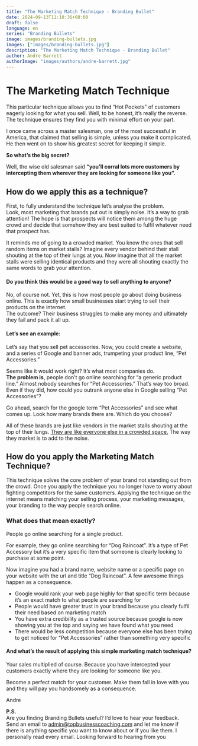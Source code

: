 ```yaml
---
title: "The Marketing Match Technique - Branding Bullet"
date: 2024-09-13T11:10:36+08:00
draft: false
language: en
series: "Branding Bullets"
image: images/branding-bullets.jpg
images: ["images/branding-bullets.jpg"]
description: "The Marketing Match Technique - Branding Bullet"
author: Andre Barrett
authorImage: "images/authors/andre-barrett.jpg"
---
```


# The Marketing Match Technique
This particular technique allows you to find “Hot Pockets” of customers eagerly looking for what you sell. Well, to be honest, it’s really the reverse. The technique ensures they find you with minimal effort on your part.

I once came across a master salesman, one of the most successful in America, that claimed that selling is simple, unless you make it complicated. He then went on to show his greatest secret for keeping it simple.   

**So what’s the big secret?**

Well, the wise old salesman said **“you’ll corral lots more customers by intercepting them wherever they are looking for someone like you”.**

## How do we apply this as a technique?
First, to fully understand the technique let’s analyse the problem.   
Look, most marketing that brands put out is simply noise. It’s a way to grab attention! The hope is that prospects will notice them among the huge crowd and decide that somehow they are best suited to fulfil whatever need that prospect has.

It reminds me of going to a crowded market. You know the ones that sell random items on market stalls? Imagine every vendor behind their stall shouting at the top of their lungs at you. Now imagine that all the market stalls were selling identical products and they were all shouting exactly the same words to grab your attention.

#### Do you think this would be a good way to sell anything to anyone?   
No, of course not. Yet, this is how most people go about doing business online. This is exactly how small businesses start trying to sell their products on the internet.   
The outcome? Their business struggles to make any money and ultimately they fail and pack it all up.   

#### Let’s see an example:

Let’s say that you sell pet accessories. Now, you could create a website, and a series of Google and banner ads, trumpeting your product line, “Pet Accessories.”   

Seems like it would work right? It’s what most companies do.   
**The problem is**, people don’t go online searching for “a generic product line.” Almost nobody searches for “Pet Accessories.” That’s way too broad.   
Even if they did, how could you outrank anyone else in Google selling “Pet Accessories”?    

Go ahead, search for the google term “Pet Accessories” and see what comes up. Look how many brands there are. Which do you choose?

All of these brands are just like vendors in the market stalls shouting at the top of their lungs. <u>They are like everyone else in a crowded space.</u> The way they market is to add to the noise.

## How do you apply the Marketing Match Technique?   
This technique solves the core problem of your brand not standing out from the crowd. Once you apply the technique you no longer have to worry about fighting competitors for the same customers. Applying the technique on the internet means matching your selling process, your marketing messages, your branding to the way people search online. 

### What does that mean exactly?
People go online searching for a single product.

For example, they go online searching for “Dog Raincoat”. It’s a type of Pet Accessory but it’s a very specific item that someone is clearly looking to purchase at some point.

Now imagine you had a brand name, website name or a specific page on your website with the url and title “Dog Raincoat”. A few awesome things happen as a consequence.
* Google would rank your web page highly for that specific term because it’s an exact match to what people are searching for
* People would have greater trust in your brand because you clearly fulfil their need based on marketing match
* You have extra credibility as a trusted source because google is now showing you at the top and saying we have found what you need
* There would be less competition because everyone else has been trying to get noticed for “Pet Accessories” rather than something very specific

#### And what’s the result of applying this simple marketing match technique?   
Your sales multiplied of course. Because you have intercepted your customers exactly where they are looking for someone like you.

Become a perfect match for your customer. Make them fall in love with you and they will pay you handsomely as a consequence.

Andre

**P.S.**   
Are you finding Branding Bullets useful? I’d love to hear your feedback. Send an email to admin@topbusinesscoaching.com and let me know if there is anything specific you want to know about or if you like them. I personally read every email. Looking forward to hearing from you

